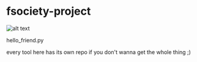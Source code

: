 # fsociety-project


![alt text](https://github.com/mr-nobody20/fsociety-project/blob/main/fsociety.png?raw=true)

hello_friend.py


every tool here has its own repo if you don't wanna get the whole thing ;)
